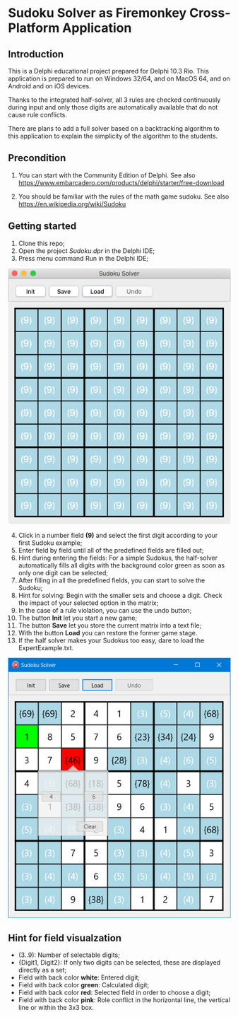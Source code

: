 # Sudoku Solver as Firemonkey Cross-Platform Application


## Introduction 

This is a Delphi educational project prepared for Delphi 10.3 Rio. This application is prepared to run on Windows 32/64, and on MacOS 64, and on Android and on iOS devices. 

Thanks to the integrated half-solver, all 3 rules are checked continuously during input and only those digits are automatically available that do not cause rule conflicts.

There are plans to add a full solver based on a backtracking algorithm to this application to explain the simplicity of the algorithm to the students.

## Precondition

1. You can start with the Community Edition of Delphi. 
See also https://www.embarcadero.com/products/delphi/starter/free-download 

2. You should be familiar with the rules of the math game sudoku.
See also https://en.wikipedia.org/wiki/Sudoku

## Getting started
1. Clone this repo;
2. Open the project _Sudoku.dpr_ in the Delphi IDE;
3. Press menu command Run in the Delphi IDE;

![Start Form on Max](/InitialForm.png)

4. Click in a number field __(9)__ and select the first digit according to your first Sudoku example;
5. Enter field by field until all of the predefined fields are filled out;
6. Hint during entering the fields: For a simple Sudokus, the half-solver automatically fills all digits with the background color green as soon as only one digit can be selected;
7. After filling in all the predefined fields, you can start to solve the Sudoku;
8. Hint for solving: Begin with the smaller sets and choose a digit. Check the impact of your selected option in the matrix;
9. In the case of a rule violation, you can use the undo button;
10. The button __Init__ let you start a new game;
11. The button __Save__ let you store the current matrix into a text file;
12. With the button __Load__ you can restore the former game stage.
13. If the half solver makes your Sudokus too easy, dare to load the ExpertExample.txt.

![Sudoku Example](/Example.png)


## Hint for field visualzation
* (3..9): Number of selectable digits;
* {Digit1, Digit2}: If only two digits can be selected, these are displayed directly as a set;
* Field with back color __white__: Entered digit;
* Field with back color __green__: Calculated digit;
* Field with back color __red__: Selected field in order to choose a digit;
* Field with back color __pink__: Role conflict in the horizontal line, the vertical line or within the 3x3 box.
